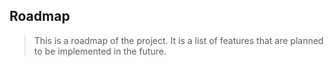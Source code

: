 <h2>Roadmap</h2>

> This is a roadmap of the project. It is a list of features that are planned to be implemented in the future.